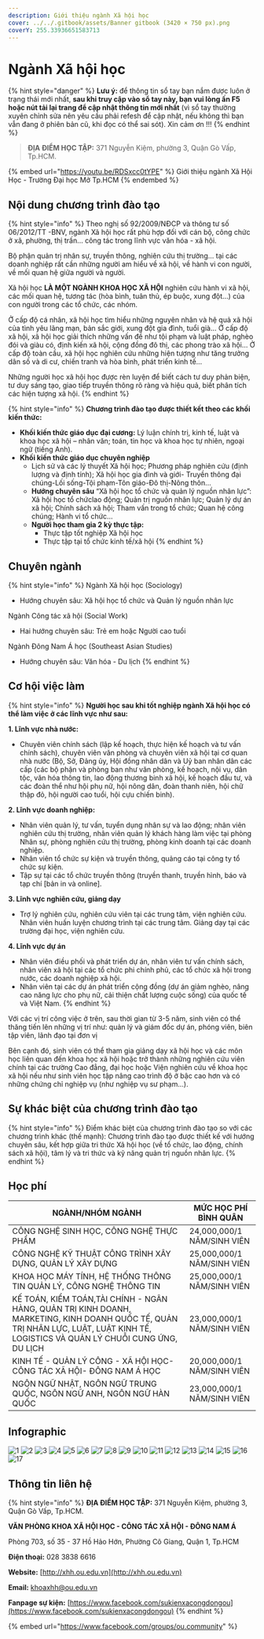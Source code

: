 ```yaml
---
description: Giới thiệu ngành Xã hội học
cover: ../../.gitbook/assets/Banner gitbook (3420 × 750 px).png
coverY: 255.33936651583713
---
```


# Ngành Xã hội học

{% hint style="danger" %}
**Lưu ý:** để thông tin sổ tay bạn nắm được luôn ở trạng thái mới nhất, **sau khi truy cập vào sổ tay này, bạn vui lòng ấn F5 hoặc nút tải lại trang để cập nhật thông tin mới nhất** (vì sổ tay thường xuyên chỉnh sửa nên yêu cầu phải refesh để cập nhật, nếu không thì bạn vẫn đang ở phiên bản cũ, khi đọc có thể sai sót). Xin cảm ơn !!!
{% endhint %}

> **ĐỊA ĐIỂM HỌC TẬP:** 371 Nguyễn Kiệm, phường 3, Quận Gò Vấp, Tp.HCM.

{% embed url="https://youtu.be/RDSxcc0tYPE" %}
Giới thiệu ngành Xã Hội Học - Trường Đại học Mở Tp.HCM
{% endembed %}

## Nội dung chương trình đào tạo

{% hint style="info" %}
Theo nghị số 92/2009/NĐCP và thông tư số 06/2012/TT -BNV, ngành Xã hội học rất phù hợp đối với cán bộ, công chức ở xã, phường, thị trấn… công tác trong lĩnh vực văn hóa - xã hội.

Bộ phận quản trị nhân sự, truyền thông, nghiên cứu thị trường… tại các doanh nghiệp rất cần những người am hiểu về xã hội, về hành vi con người, về mối quan hệ giữa người và người.

Xã hội học **LÀ MỘT NGÀNH KHOA HỌC XÃ HỘI** nghiên cứu hành vi xã hội, các mối quan hệ, tương tác (hòa bình, tuân thủ, ép buộc, xung đột…) của con người trong các tổ chức, các nhóm.

Ở cấp độ cá nhân, xã hội học tìm hiểu những nguyên nhân và hệ quả xã hội của tình yêu lãng mạn, bản sắc giới, xung đột gia đình, tuổi già… Ở cấp độ xã hội, xã hội học giải thích những vấn đề như tội phạm và luật pháp, nghèo đói và giàu có, định kiến xã hội, cộng đồng đô thị, các phong trào xã hội… Ở cấp độ toàn cầu, xã hội học nghiên cứu những hiện tượng như tăng trưởng dân số và di cư, chiến tranh và hòa bình, phát triển kinh tế…

Những người học xã hội học được rèn luyện để biết cách tư duy phản biện, tư duy sáng tạo, giao tiếp truyền thông rõ ràng và hiệu quả, biết phân tích các hiện tượng xã hội.
{% endhint %}

{% hint style="info" %}
**Chương trình đào tạo được thiết kết theo các khối kiến thức:**

* **Khối kiến thức giáo dục đại cương:** Lý luận chính trị, kinh tế, luật và khoa học xã hội – nhân văn; toán, tin học và khoa học tự nhiên, ngoại ngữ (tiếng Anh).
* **Khối kiến thức giáo dục chuyên nghiệp**
  * Lịch sử và các lý thuyết Xã hội học; Phương pháp nghiên cứu (định lượng và định tính); Xã hội học gia đình và giới- Truyền thông đại chúng-Lối sống-Tội phạm-Tôn giáo-Đô thị-Nông thôn…
  * **Hướng chuyên sâu** “Xã hội học tổ chức và quản lý nguồn nhân lực”: Xã hội học tổ chứclao động; Quản trị nguồn nhân lực; Quản lý dự án xã hội; Chính sách xã hội; Tham vấn trong tổ chức; Quan hệ công chúng; Hành vi tổ chức…
  * **Người học tham gia 2 kỳ thực tập:**
    * Thực tập tốt nghiệp Xã hội học
    * Thực tập tại tổ chức kinh tế/xã hội
{% endhint %}

## Chuyên ngành

{% hint style="info" %}
Ngành Xã hội học (Sociology)

* Hướng chuyên sâu: Xã hội học tổ chức và Quản lý nguồn nhân lực

Ngành Công tác xã hội (Social Work)

* Hai hướng chuyên sâu: Trẻ em hoặc Người cao tuổi

Ngành Đông Nam Á học (Southeast Asian Studies)

* Hướng chuyên sâu: Văn hóa - Du lịch
{% endhint %}

## Cơ hội việc làm

{% hint style="info" %}
**Người học sau khi tốt nghiệp ngành Xã hội học có thể làm việc ở các lĩnh vực như sau:**

**1. Lĩnh vực nhà nước:**

* Chuyên viên chính sách (lập kế hoạch, thực hiện kế hoạch và tư vấn chính sách), chuyên viên văn phòng và chuyên viên xã hội tại cơ quan nhà nước (Bộ, Sở, Đảng ủy, Hội đồng nhân dân và Uỷ ban nhân dân các cấp (các bộ phận và phòng ban như văn phòng, kế hoạch, nội vụ, dân tộc, văn hóa thông tin, lao động thương binh xã hội, kế hoạch đầu tư, và các đoàn thể như hội phụ nữ, hội nông dân, đoàn thanh niên, hội chữ thập đỏ, hội người cao tuổi, hội cựu chiến binh).

**2. Lĩnh vực doanh nghiệp:**

* Nhân viên quản lý, tư vấn, tuyển dụng nhân sự và lao động; nhân viên nghiên cứu thị trường, nhân viên quản lý khách hàng làm việc tại phòng Nhân sự, phòng nghiên cứu thị trường, phòng kinh doanh tại các doanh nghiệp.
* Nhân viên tổ chức sự kiện và truyền thông, quảng cáo tại công ty tổ chức sự kiện.
* Tập sự tại các tổ chức truyền thông (truyền thanh, truyền hình, báo và tạp chí \[bản in và online].

**3. Lĩnh vực nghiên cứu, giảng dạy**

* Trợ lý nghiên cứu, nghiên cứu viên tại các trung tâm, viện nghiên cứu. Nhân viên huấn luyện chương trình tại các trung tâm. Giảng dạy tại các trường đại học, viện nghiên cứu.

**4. Lĩnh vực dự án**

* Nhân viên điều phối và phát triển dự án, nhân viên tư vấn chính sách, nhân viên xã hội tại các tổ chức phi chính phủ, các tổ chức xã hội trong nước, các doanh nghiệp xã hội.
* Nhân viên tại các dự án phát triển cộng đồng (dự án giảm nghèo, nâng cao năng lực cho phụ nữ, cải thiện chất lượng cuộc sống) của quốc tế và Việt Nam.
{% endhint %}

Với các vị trí công việc ở trên, sau thời gian từ 3-5 năm, sinh viên có thể thăng tiến lên những vị trí như: quản lý và giám đốc dự án, phóng viên, biên tập viên, lãnh đạo tại đơn vị

Bên cạnh đó, sinh viên có thể tham gia giảng dạy xã hội học và các môn học liên quan đến khoa học xã hội hoặc trở thành những nghiên cứu viên chính tại các trường Cao đẳng, đại học hoặc Viện nghiên cứu về khoa học xã hội nếu như sinh viên học tập nâng cao trình độ ở bậc cao hơn và có những chứng chỉ nghiệp vụ (như nghiệp vụ sư phạm...).

## Sự khác biệt của chương trình đào tạo

{% hint style="info" %}
Điểm khác biệt của chương trình đào tạo so với các chương trình khác (thế mạnh): Chương trình đào tạo được thiết kế với hướng chuyên sâu, kết hợp giữa tri thức Xã hội học (về tổ chức, lao động, chính sách xã hội), tâm lý và tri thức và kỹ năng quản trị nguồn nhân lực.
{% endhint %}

## Học phí

| NGÀNH/NHÓM NGÀNH                                                                                                                                                                  | MỨC HỌC PHÍ BÌNH QUÂN      |
| --------------------------------------------------------------------------------------------------------------------------------------------------------------------------------- | -------------------------- |
| CÔNG NGHỆ SINH HỌC, CÔNG NGHỆ THỰC PHẨM                                                                                                                                           | 24,000,000/1 NĂM/SINH VIÊN |
| CÔNG NGHỆ KỸ THUẬT CÔNG TRÌNH XÂY DỰNG, QUẢN LÝ XÂY DỰNG                                                                                                                          | 25,000,000/1 NĂM/SINH VIÊN |
| KHOA HỌC MÁY TÍNH, HỆ THỐNG THÔNG TIN QUẢN LÝ, CÔNG NGHỆ THÔNG TIN                                                                                                                | 25,000,000/1 NĂM/SINH VIÊN |
| KẾ TOÁN, KIỂM TOÁN,TÀI CHÍNH - NGÂN HÀNG, QUẢN TRỊ KINH DOANH, MARKETING, KINH DOANH QUỐC TẾ, QUẢN TRỊ NHÂN LỰC, LUẬT, LUẬT KINH TẾ, LOGISTICS VÀ QUẢN LÝ CHUỖI CUNG ỨNG, DU LỊCH | 23,000,000/1 NĂM/SINH VIÊN |
| KINH TẾ - QUẢN LÝ CÔNG - XÃ HỘI HỌC- CÔNG TÁC XÃ HỘI- ĐÔNG NAM Á HỌC                                                                                                              | 20,000,000/1 NĂM/SINH VIÊN |
| NGÔN NGỮ NHẬT, NGÔN NGỮ TRUNG QUỐC, NGÔN NGỮ ANH, NGÔN NGỮ HÀN QUỐC                                                                                                               | 23,000,000/1 NĂM/SINH VIÊN |

## Infographic

![1](<../../.gitbook/assets/1 - tiêu đề (2).png>) ![2](<../../.gitbook/assets/2 - giới thiệu chung (10).png>) ![3](<../../.gitbook/assets/3 - đầu ra - việc làm (1).png>) ![4](<../../.gitbook/assets/4 - việc làm 1.png>) ![5](<../../.gitbook/assets/5 - việc làm 2 (1).png>) ![6](<../../.gitbook/assets/6 - việc làm 3.png>) ![7](<../../.gitbook/assets/7 - việc làm 4.png>) ![8](<../../.gitbook/assets/8 - ngành - chuyên ngành (1).png>) ![9](<../../.gitbook/assets/9 - chuyên ngành 1.png>) ![10](<../../.gitbook/assets/10 - chuyên ngành 2.png>) ![11](<../../.gitbook/assets/11 - chuyên ngành 3.png>) ![12](<../../.gitbook/assets/12 - ngành - chuyên ngành.png>) ![13](<../../.gitbook/assets/13 - NGÀNH XÃ HỘI HỌC.png>) ![14](<../../.gitbook/assets/14 - NGÀNH XÃ HỘI HỌC.png>) ![15](<../../.gitbook/assets/16 - học phí.png>) ![16](<../../.gitbook/assets/17 - học phí (1).png>) ![17](<../../.gitbook/assets/18 - liên hệ.png>)

## Thông tin liên hệ

{% hint style="info" %}
**ĐỊA ĐIỂM HỌC TẬP:** 371 Nguyễn Kiệm, phường 3, Quận Gò Vấp, Tp.HCM.

**VĂN PHÒNG KHOA XÃ HỘI HỌC - CÔNG TÁC XÃ HỘI - ĐÔNG NAM Á**

Phòng 703, số 35 - 37 Hồ Hảo Hớn, Phường Cô Giang, Quận 1, Tp.HCM

**Điện thoại:** 028 3838 6616

**Website:** [http://xhh.ou.edu.vn](http://xhh.ou.edu.vn)

**Email:** [khoaxhh@ou.edu.vn](mailto:khoaxhh@ou.edu.vn)

**Fanpage sự kiện:** [https://www.facebook.com/sukienxacongdongou](https://www.facebook.com/sukienxacongdongou)
{% endhint %}

{% embed url="https://www.facebook.com/groups/ou.community" %}
